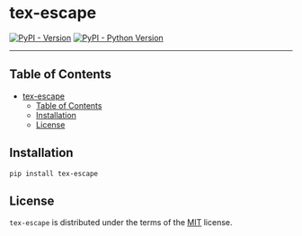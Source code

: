# tex-escape

[![PyPI - Version](https://img.shields.io/pypi/v/tex-escape.svg)](https://pypi.org/project/tex-escape)
[![PyPI - Python Version](https://img.shields.io/pypi/pyversions/tex-escape.svg)](https://pypi.org/project/tex-escape)

-----

## Table of Contents

- [tex-escape](#tex-escape)
  - [Table of Contents](#table-of-contents)
  - [Installation](#installation)
  - [License](#license)

## Installation

```console
pip install tex-escape
```

## License

`tex-escape` is distributed under the terms of the [MIT](https://spdx.org/licenses/MIT.html) license.
